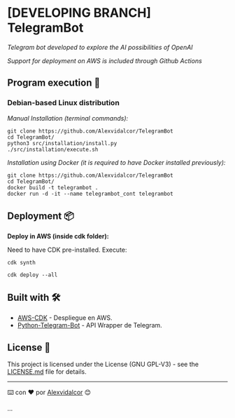 
# [DEVELOPING BRANCH] TelegramBot

_Telegram bot developed to explore the AI possibilities of OpenAI_

_Support for deployment on AWS is included through Github Actions_


## Program execution 🚀

### Debian-based Linux distribution 

_Manual Installation (terminal commands):_

```
git clone https://github.com/Alexvidalcor/TelegramBot
cd TelegramBot/
python3 src/installation/install.py
./src/installation/execute.sh
```

_Installation using Docker (it is required to have Docker installed previously):_
```
git clone https://github.com/Alexvidalcor/TelegramBot
cd TelegramBot/
docker build -t telegrambot . 
docker run -d -it --name telegrambot_cont telegrambot
```


## Deployment 📦

**Deploy in AWS (inside cdk folder):**

Need to have CDK pre-installed. Execute:

```
cdk synth

cdk deploy --all
```

## Built with 🛠️

* [AWS-CDK](https://aws.amazon.com/es/cdk/) - Despliegue en AWS.
* [Python-Telegram-Bot](https://python-telegram-bot.org) - API Wrapper de Telegram.


## License 📄

This project is licensed under the License (GNU GPL-V3) - see the [LICENSE.md](LICENSE.md) file for details.


---
⌨️ con ❤️ por [Alexvidalcor](https://github.com/Alexvidalcor) 😊

...